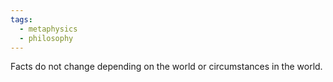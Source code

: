 ```yaml
---
tags:
  - metaphysics
  - philosophy
---
```

Facts do not change depending on the world or circumstances in the world.
